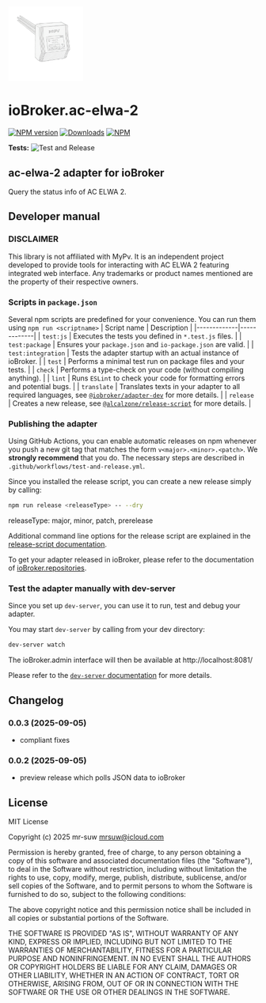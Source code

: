 <img src="admin/ac-elwa-2.png" alt="Logo" width="30%"/>

# ioBroker.ac-elwa-2

[![NPM version](https://img.shields.io/npm/v/iobroker.ac-elwa-2.svg)](https://www.npmjs.com/package/iobroker.ac-elwa-2)
[![Downloads](https://img.shields.io/npm/dm/iobroker.ac-elwa-2.svg)](https://www.npmjs.com/package/iobroker.ac-elwa-2)
[![NPM](https://nodei.co/npm/iobroker.ac-elwa-2.png?downloads=true)](https://nodei.co/npm/iobroker.ac-elwa-2/)

**Tests:** ![Test and Release](https://github.com/mr-suw/ioBroker.ac-elwa-2/workflows/Test%20and%20Release/badge.svg)

## ac-elwa-2 adapter for ioBroker

Query the status info of AC ELWA 2.

## Developer manual

### DISCLAIMER

This library is not affiliated with MyPv. It is an independent project developed to provide tools for interacting with AC ELWA 2 featuring integrated web interface. Any trademarks or product names mentioned are the property of their respective owners.

### Scripts in `package.json`

Several npm scripts are predefined for your convenience. You can run them using `npm run <scriptname>`
| Script name | Description |
|-------------|-------------|
| `test:js` | Executes the tests you defined in `*.test.js` files. |
| `test:package` | Ensures your `package.json` and `io-package.json` are valid. |
| `test:integration` | Tests the adapter startup with an actual instance of ioBroker. |
| `test` | Performs a minimal test run on package files and your tests. |
| `check` | Performs a type-check on your code (without compiling anything). |
| `lint` | Runs `ESLint` to check your code for formatting errors and potential bugs. |
| `translate` | Translates texts in your adapter to all required languages, see [`@iobroker/adapter-dev`](https://github.com/ioBroker/adapter-dev#manage-translations) for more details. |
| `release` | Creates a new release, see [`@alcalzone/release-script`](https://github.com/AlCalzone/release-script#usage) for more details. |

### Publishing the adapter

Using GitHub Actions, you can enable automatic releases on npm whenever you push a new git tag that matches the form
`v<major>.<minor>.<patch>`. We **strongly recommend** that you do. The necessary steps are described in `.github/workflows/test-and-release.yml`.

Since you installed the release script, you can create a new
release simply by calling:

```bash
npm run release <releaseType> -- --dry
```

releaseType: major, minor, patch, prerelease

Additional command line options for the release script are explained in the
[release-script documentation](https://github.com/AlCalzone/release-script#command-line).

To get your adapter released in ioBroker, please refer to the documentation
of [ioBroker.repositories](https://github.com/ioBroker/ioBroker.repositories#requirements-for-adapter-to-get-added-to-the-latest-repository).

### Test the adapter manually with dev-server

Since you set up `dev-server`, you can use it to run, test and debug your adapter.

You may start `dev-server` by calling from your dev directory:

```bash
dev-server watch
```

The ioBroker.admin interface will then be available at http://localhost:8081/

Please refer to the [`dev-server` documentation](https://github.com/ioBroker/dev-server#command-line) for more details.

## Changelog

<!--
    Placeholder for the next version (at the beginning of the line):
    ### **WORK IN PROGRESS**
-->

### 0.0.3 (2025-09-05)

- compliant fixes

### 0.0.2 (2025-09-05)

- preview release which polls JSON data to ioBroker

## License

MIT License

Copyright (c) 2025 mr-suw <mrsuw@icloud.com>

Permission is hereby granted, free of charge, to any person obtaining a copy
of this software and associated documentation files (the "Software"), to deal
in the Software without restriction, including without limitation the rights
to use, copy, modify, merge, publish, distribute, sublicense, and/or sell
copies of the Software, and to permit persons to whom the Software is
furnished to do so, subject to the following conditions:

The above copyright notice and this permission notice shall be included in all
copies or substantial portions of the Software.

THE SOFTWARE IS PROVIDED "AS IS", WITHOUT WARRANTY OF ANY KIND, EXPRESS OR
IMPLIED, INCLUDING BUT NOT LIMITED TO THE WARRANTIES OF MERCHANTABILITY,
FITNESS FOR A PARTICULAR PURPOSE AND NONINFRINGEMENT. IN NO EVENT SHALL THE
AUTHORS OR COPYRIGHT HOLDERS BE LIABLE FOR ANY CLAIM, DAMAGES OR OTHER
LIABILITY, WHETHER IN AN ACTION OF CONTRACT, TORT OR OTHERWISE, ARISING FROM,
OUT OF OR IN CONNECTION WITH THE SOFTWARE OR THE USE OR OTHER DEALINGS IN THE
SOFTWARE.

